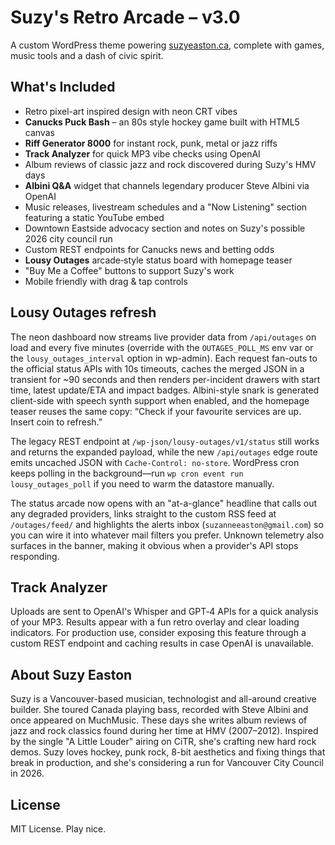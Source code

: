 # Suzy's Retro Arcade – v3.0
A custom WordPress theme powering [suzyeaston.ca](https://suzyeaston.ca), complete with games, music tools and a dash of civic spirit.

## What's Included
- Retro pixel-art inspired design with neon CRT vibes
- **Canucks Puck Bash** – an 80s style hockey game built with HTML5 canvas
- **Riff Generator 8000** for instant rock, punk, metal or jazz riffs
- **Track Analyzer** for quick MP3 vibe checks using OpenAI
- Album reviews of classic jazz and rock discovered during Suzy's HMV days
- **Albini Q&A** widget that channels legendary producer Steve Albini via OpenAI
- Music releases, livestream schedules and a "Now Listening" section featuring a static YouTube embed
- Downtown Eastside advocacy section and notes on Suzy's possible 2026 city council run
- Custom REST endpoints for Canucks news and betting odds
- **Lousy Outages** arcade‑style status board with homepage teaser
- "Buy Me a Coffee" buttons to support Suzy's work
- Mobile friendly with drag & tap controls

## Lousy Outages refresh
The neon dashboard now streams live provider data from `/api/outages` on load and every five minutes (override with the `OUTAGES_POLL_MS` env var or the `lousy_outages_interval` option in wp-admin). Each request fan-outs to the official status APIs with 10s timeouts, caches the merged JSON in a transient for ~90 seconds and then renders per-incident drawers with start time, latest update/ETA and impact badges. Albini-style snark is generated client-side with speech synth support when enabled, and the homepage teaser reuses the same copy: “Check if your favourite services are up. Insert coin to refresh.”

The legacy REST endpoint at `/wp-json/lousy-outages/v1/status` still works and returns the expanded payload, while the new `/api/outages` edge route emits uncached JSON with `Cache-Control: no-store`. WordPress cron keeps polling in the background—run `wp cron event run lousy_outages_poll` if you need to warm the datastore manually.

The status arcade now opens with an "at-a-glance" headline that calls out any degraded providers, links straight to the custom RSS feed at `/outages/feed/` and highlights the alerts inbox (`suzanneeaston@gmail.com`) so you can wire it into whatever mail filters you prefer. Unknown telemetry also surfaces in the banner, making it obvious when a provider's API stops responding.

## Track Analyzer
Uploads are sent to OpenAI's Whisper and GPT‑4 APIs for a quick analysis of your
MP3. Results appear with a fun retro overlay and clear loading indicators. For
production use, consider exposing this feature through a custom REST endpoint
and caching results in case OpenAI is unavailable.

## About Suzy Easton
Suzy is a Vancouver-based musician, technologist and all-around creative builder. She toured Canada playing bass, recorded with Steve Albini and once appeared on MuchMusic. These days she writes album reviews of jazz and rock classics found during her time at HMV (2007–2012). Inspired by the single "A Little Louder" airing on CiTR, she's crafting new hard rock demos. Suzy loves hockey, punk rock, 8-bit aesthetics and fixing things that break in production, and she's considering a run for Vancouver City Council in 2026.

## License
MIT License. Play nice.
